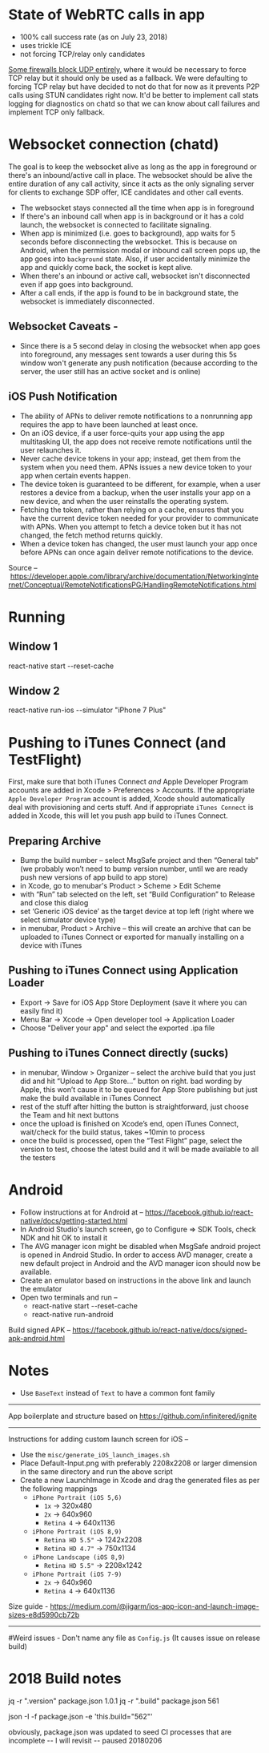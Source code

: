 # State of WebRTC calls in app

- 100% call success rate (as on July 23, 2018)
- uses trickle ICE
- not forcing TCP/relay only candidates

[Some firewalls block UDP entirely](https://tools.ietf.org/html/rfc5766#section-2.1), where it would be necessary to force TCP relay but it should only be used as a fallback.  We were defaulting to forcing TCP relay but have decided to not do that for now as it prevents P2P calls using STUN candidates right now.  It'd be better to implement call stats logging for diagnostics on chatd so that we can know about call failures and implement TCP only fallback.

# Websocket connection (chatd)

The goal is to keep the websocket alive as long as the app in foreground or there's an inbound/active call in place.  The websocket should be alive the entire duration of any call activity, since it acts as the only signaling server for clients to exchange SDP offer, ICE candidates and other call events.

- The websocket stays connected all the time when app is in foreground
- If there's an inbound call when app is in background or it has a cold launch, the websocket is connected to facilitate signaling.
- When app is minimized (i.e. goes to background), app waits for 5 seconds before disconnecting the websocket.  This is because on Android, when the permission modal or inbound call screen pops up, the app goes into `background` state.  Also, if user accidentally minimize the app and quickly come back, the socket is kept alive.
- When there's an inbound or active call, websocket isn't disconnected even if app goes into background.
- After a call ends, if the app is found to be in background state, the websocket is immediately disconnected.

## Websocket Caveats - 

- Since there is a 5 second delay in closing the websocket when app goes into foreground, any messages sent towards a user during this 5s window won't generate any push notification (because according to the server, the user still has an active socket and is online)

## iOS Push Notification

- The ability of APNs to deliver remote notifications to a nonrunning app requires the app to have been launched at least once.
- On an iOS device, if a user force-quits your app using the app multitasking UI, the app does not receive remote notifications until the user relaunches it.
- Never cache device tokens in your app; instead, get them from the system when you need them. APNs issues a new device token to your app when certain events happen.
- The device token is guaranteed to be different, for example, when a user restores a device from a backup, when the user installs your app on a new device, and when the user reinstalls the operating system.
- Fetching the token, rather than relying on a cache, ensures that you have the current device token needed for your provider to communicate with APNs. When you attempt to fetch a device token but it has not changed, the fetch method returns quickly.
- When a device token has changed, the user must launch your app once before APNs can once again deliver remote notifications to the device.

Source – https://developer.apple.com/library/archive/documentation/NetworkingInternet/Conceptual/RemoteNotificationsPG/HandlingRemoteNotifications.html

# Running

## Window 1
react-native start --reset-cache 

## Window 2
react-native run-ios --simulator "iPhone 7 Plus"

# Pushing to iTunes Connect (and TestFlight)

First, make sure that both iTunes Connect *and* Apple Developer Program accounts are added in Xcode > Preferences > Accounts. If the appropriate `Apple Developer Program` account is added, Xcode should automatically deal with provisioning and certs stuff. And if appropriate `iTunes Connect` is added in Xcode, this will let you push app build to iTunes Connect.

## Preparing Archive

- Bump the build number – select MsgSafe project and then “General tab" (we probably won’t need to bump version number, until we are ready push new versions of app build to app store)
- in Xcode, go to menubar's Product > Scheme > Edit Scheme
- with “Run” tab selected on the left, set “Build Configuration” to Release and close this dialog
- set ‘Generic iOS device’ as the target device at top left (right where we select simulator device type)
- in menubar, Product > Archive – this will create an archive that can be uploaded to iTunes Connect or exported for manually installing on a device with iTunes

## Pushing to iTunes Connect using Application Loader

- Export -> Save for iOS App Store Deployment (save it where you can easily find it)
- Menu Bar -> Xcode -> Open developer tool -> Application Loader
- Choose "Deliver your app" and select the exported .ipa file

## Pushing to iTunes Connect directly (sucks)

- in menubar, Window > Organizer – select the archive build that you just did and hit “Upload to App Store…” button on right. bad wording by Apple, this won’t cause it to be queued for App Store publishing but just make the build available in iTunes Connect
- rest of the stuff after hitting the button is straightforward, just choose the Team and hit next buttons
- once the upload is finished on Xcode’s end, open iTunes Connect, wait/check for the build status, takes ~10min to process
- once the build is processed, open the “Test Flight” page, select the version to test, choose the latest build and it will be made available to all the testers


# Android

- Follow instructions at for Android at – https://facebook.github.io/react-native/docs/getting-started.html
- In Android Studio's launch screen, go to Configure => SDK Tools, check NDK and hit OK to install it
- The AVG manager icon might be disabled when MsgSafe android project is opened in Android Studio.  In order to access AVD manager, create a new default project in Android and the AVD manager icon should now be available.
- Create an emulator based on instructions in the above link and launch the emulator
- Open two terminals and run –
    - react-native start --reset-cache
    - react-native run-android

Build signed APK – https://facebook.github.io/react-native/docs/signed-apk-android.html


# Notes
  - Use `BaseText` instead of `Text` to have a common font family

---

App boilerplate and structure based on https://github.com/infinitered/ignite

---

Instructions for adding custom launch screen for iOS –

- Use the `misc/generate_iOS_launch_images.sh`
- Place Default-Input.png with preferably 2208x2208 or larger dimension in the same directory and run the above script
- Create a new LaunchImage in Xcode and drag the generated files as per the following mappings
    - `iPhone Portrait (iOS 5,6)`
        - `1x` -> 320x480
        - `2x` -> 640x960
        - `Retina 4` -> 640x1136
    - `iPhone Portrait (iOS 8,9)`
        - `Retina HD 5.5"` -> 1242x2208
        - `Retina HD 4.7"` -> 750x1134
    - `iPhone Landscape (iOS 8,9)`
        - `Retina HD 5.5"` -> 2208x1242
    - `iPhone Portrait (iOS 7-9)`
        - `2x` -> 640x960
        - `Retina 4` -> 640x1136

Size guide - https://medium.com/@jigarm/ios-app-icon-and-launch-image-sizes-e8d5990cb72b

---

#Weird issues
    - Don't name any file as `Config.js` (It causes issue on release build)

# 2018 Build notes

jq -r ".version" package.json
1.0.1
jq -r ".build" package.json
561

json -I -f package.json -e 'this.build="562"'

obviously, package.json was updated to seed CI processes that are incomplete -- I will revisit -- paused 20180206
